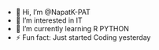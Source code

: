 - 👋 Hi, I’m @NapatK-PAT
- 👀 I’m interested in IT
- 🌱 I’m currently learning R PYTHON 
- ⚡ Fun fact: Just started Coding yesterday 

<!---
NapatK-PAT/NapatK-PAT is a ✨ special ✨ repository because its `README.md` (this file) appears on your GitHub profile.
You can click the Preview link to take a look at your changes.
--->
